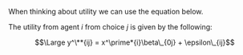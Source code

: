 ---
---

When thinking about utility we can use the equation below.

The utility from agent $i$ from choice $j$ is given by the following:

$$\Large y^\**{ij} = x^\prime*{i}\beta\_{0j} + \epsilon\_{ij}$$
